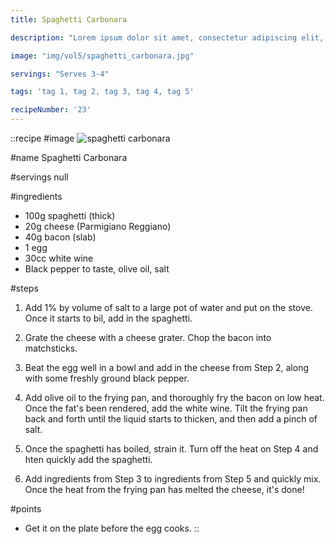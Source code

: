 ```yaml
---
title: Spaghetti Carbonara

description: "Lorem ipsum dolor sit amet, consectetur adipiscing elit, sed do eiusmod tempor incididunt ut labore et dolore magna aliqua. Tincidunt eget nullam non nisi est sit amet facilisis."

image: "img/vol5/spaghetti_carbonara.jpg"

servings: "Serves 3-4"

tags: 'tag 1, tag 2, tag 3, tag 4, tag 5'

recipeNumber: '23'
---
```


::recipe
#image
![spaghetti carbonara](/img/vol5/spaghetti_carbonara.jpg)

#name
Spaghetti Carbonara

#servings
null

#ingredients
- 100g spaghetti (thick)
- 20g cheese (Parmigiano Reggiano)
- 40g bacon (slab)
- 1 egg
- 30cc white wine
- Black pepper to taste, olive oil, salt
           
#steps
1. Add 1% by volume of salt to a large pot of water and put on the stove. Once it starts to bil, add in the spaghetti.

2. Grate the cheese with a cheese grater. Chop the bacon into matchsticks.

3. Beat the egg well in a bowl and add in the cheese from Step 2, along with some freshly ground black pepper.

4. Add olive oil to the frying pan, and thoroughly fry the bacon on low heat. Once the fat's been rendered, add the white wine. Tilt the frying pan back and forth until the liquid starts to thicken, and then add a pinch of salt.

5. Once the spaghetti has boiled, strain it. Turn off the heat on Step 4 and hten quickly add the spaghetti.

6. Add ingredients from Step 3 to ingredients from Step 5 and quickly mix. Once the heat from the frying pan has melted the cheese, it's done!

#points
- Get it on the plate before the egg cooks.
::